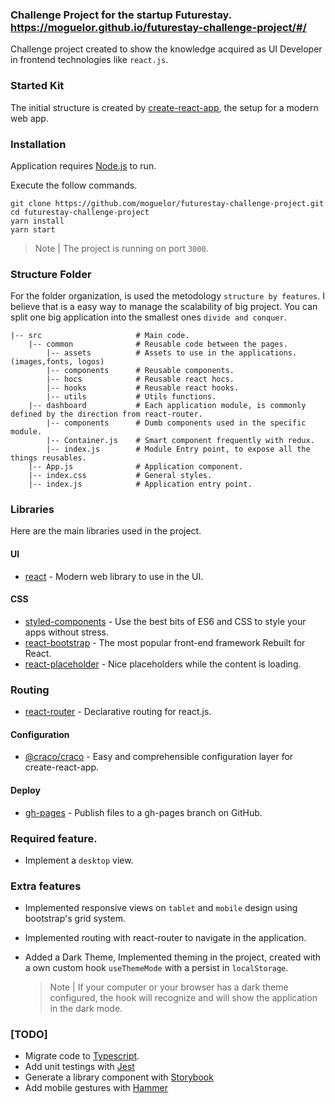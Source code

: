 ### Challenge Project for the startup Futurestay. https://moguelor.github.io/futurestay-challenge-project/#/

Challenge project created to show the knowledge acquired as UI Developer in frontend technologies like `react.js`.

### Started Kit

The initial structure is created by [create-react-app](https://create-react-app.dev/), the setup for a modern web app.

### Installation

Application requires [Node.js](https://nodejs.org/es/) to run.

Execute the follow commands.

```
git clone https://github.com/moguelor/futurestay-challenge-project.git
cd futurestay-challenge-project
yarn install
yarn start
```

> Note | The project is running on port `3000`.

### Structure Folder

For the folder organization, is used the metodology `structure by features`. I believe that is a easy way to manage the scalability of big project. You can split one big application into the smallest ones `divide and conquer`.

```
|-- src                     # Main code.
    |-- common              # Reusable code between the pages.
        |-- assets          # Assets to use in the applications. (images,fonts, logos)
        |-- components      # Reusable components.
        |-- hocs            # Reusable react hocs.
        |-- hooks           # Reusable react hooks.
        |-- utils           # Utils functions.
    |-- dashboard           # Each application module, is commonly defined by the direction from react-router.
        |-- components      # Dumb components used in the specific module.
        |-- Container.js    # Smart component frequently with redux.
        |-- index.js        # Module Entry point, to expose all the things reusables.
    |-- App.js              # Application component.
    |-- index.css           # General styles.
    |-- index.js            # Application entry point.
```

### Libraries

Here are the main libraries used in the project.

#### UI

* [react](https://es.reactjs.org/) - Modern web library to use in the UI.

#### CSS

* [styled-components](https://styled-components.com/) - Use the best bits of ES6 and CSS to style your apps without stress.
* [react-bootstrap](https://react-bootstrap.netlify.app/) - The most popular front-end framework Rebuilt for React.
* [react-placeholder](https://github.com/buildo/react-placeholder) - Nice placeholders while the content is loading.

### Routing

* [react-router](https://reactrouter.com/) - Declarative routing for react.js.

#### Configuration

* [@craco/craco](https://github.com/gsoft-inc/craco) - Easy and comprehensible configuration layer for create-react-app.

#### Deploy

* [gh-pages](https://github.com/tschaub/gh-pages) - Publish files to a gh-pages branch on GitHub.

### Required feature.

*  Implement a `desktop` view.

### Extra features

* Implemented responsive views on `tablet` and `mobile` design using bootstrap's grid system.

* Implemented routing with react-router to navigate in the application.

* Added a Dark Theme, Implemented theming in the project, created with a own custom hook `useThemeMode` with a persist in `localStorage`.

  > Note | If your computer or your browser has a dark theme configured, the hook will recognize and will show the application in the dark mode.

### [TODO]

* Migrate code to [Typescript](https://www.typescriptlang.org/).
* Add unit testings with [Jest](https://jestjs.io/)
* Generate a library component with [Storybook](https://storybook.js.org/)
* Add mobile gestures with [Hammer](https://hammerjs.github.io/)

